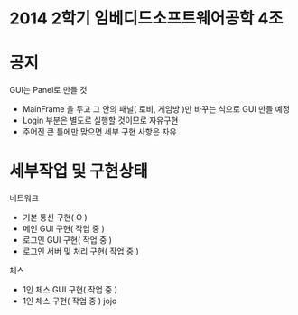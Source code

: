 ﻿2014 2학기 임베디드소프트웨어공학 4조
=================

공지
=================
GUI는 Panel로 만들 것
- MainFrame 을 두고 그 안의 패널( 로비, 게임방 )만 바꾸는 식으로 GUI 만들 예정
- Login 부분은 별도로 실행할 것이므로 자유구현
- 주어진 큰 틀에만 맞으면 세부 구현 사항은 자유

세부작업 및 구현상태
=================
네트워크
- 기본 통신 구현( O )
- 메인 GUI 구현( 작업 중 )
- 로그인 GUI 구현( 작업 중 )
- 로그인 서버 및 처리 구현( 작업 중 )

체스
- 1인 체스 GUI 구현( 작업 중 )
- 1인 체스 구현( 작업 중 )
jojo
